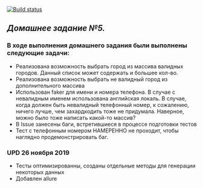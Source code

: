 [![Build status](https://ci.appveyor.com/api/projects/status/t7y6wnmbgj987n7s?svg=true)](https://ci.appveyor.com/project/yoursalex/homeworkaqapatterns)

## *Домашнее задание №5.*

### В ходе выполнения домашнего задания были выполнены следующие задачи: 

* Реализована возможность выбрать город из массива валидных городов. Данный список может содержать и большее кол-во.
* Реализована возможность выбрать не валидный город из дополнительного массива
* Использован faker для имени и номера телефона. В случае с невалидным именем использована английская локаль. В случае, когда должен быть невалидный телефонный номер, к сожалению, ничего лучше, чем захардкодить тоже не придумала. Наверное, можно было тоже написать какой-то массив? 
* В Issue занесены баги, встретившиеся в процессе подготовки тестов
* Тест с телефонным номером НАМЕРЕННО не проходит, чтобы наглядно продемонстрировать баг. 


### UPD 26 ноября 2019
* Тесты оптимизированны, созданы отдельные методы для генерации некоторых данных
* Добавлен allure 